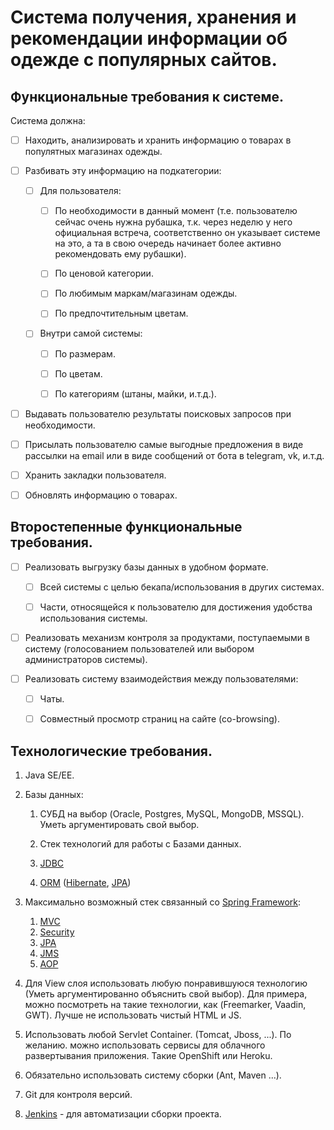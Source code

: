# Система получения, хранения и рекомендации информации об одежде с популярных сайтов.

## Функциональные требования к системе.

Система должна:
   - [ ] Находить, анализировать и хранить информацию о товарах в популятных магазинах одежды.

   - [ ] Разбивать эту информацию на подкатегории:
   
      - [ ] Для пользователя:
         - [ ] По необходимости в данный момент (т.е. пользователю сейчас очень нужна рубашка, т.к. через неделю у него официальная встреча, соответственно он указывает системе на это, а та в свою очередь начинает более активно рекомендовать ему рубашки).
         
         - [ ] По ценовой категории.
         
         - [ ] По любимым маркам/магазинам одежды.
         
         - [ ] По предпочтительным цветам.
         
      - [ ] Внутри самой системы:   
         - [ ] По размерам.
         
         - [ ] По цветам.

         - [ ] По категориям (штаны, майки, и.т.д.).
                  
   - [ ] Выдавать пользователю результаты поисковых запросов при необходимости.

   - [ ] Присылать пользователю самые выгодные предложения в виде рассылки на email или в виде сообщений от бота в telegram, vk, и.т.д.

   - [ ] Хранить закладки пользователя.
   
   - [ ] Обновлять информацию о товарах.
   
## Второстепенные функциональные требования.

- [ ] Реализовать выгрузку базы данных в удобном формате.
   - [ ] Всей системы с целью бекапа/использования в других системах.
   
   - [ ] Части, относящейся к пользователю для достижения удобства использования системы.
   
- [ ] Реализовать механизм контроля за продуктами, поступаемыми в систему (голосованием пользователей или выбором администраторов системы).

- [ ] Реализовать систему взаимодействия между пользователями:
   - [ ] Чаты.
   
   - [ ] Совместный просмотр страниц на сайте (co-browsing).

## Технологические требования.


1. Java SE/EE.

2. Базы данных:
   1. СУБД на выбор (Oracle, Postgres, MySQL, MongoDB, MSSQL). Уметь аргументировать свой выбор. 

   2. Стек технологий для работы с Базами данных.

   3. [JDBC](https://en.wikipedia.org/wiki/Java_Database_Connectivity)

   4. [ORM](https://ru.wikipedia.org/wiki/ORM) ([Hibernate](https://en.wikipedia.org/wiki/Hibernate_(framework)), [JPA](https://en.wikipedia.org/wiki/Java_Persistence_API))
  
3. Максимально возможный стек связанный со [Spring Framework](spring.io):
   1. [MVC](https://docs.spring.io/spring/docs/current/spring-framework-reference/web.html)
   2. [Security](https://docs.spring.io/spring-security/site/docs/5.0.3.RELEASE/reference/htmlsingle/)
   3. [JPA](https://docs.spring.io/spring-data/data-jpa/docs/current/reference/html/)
   4. [JMS](https://spring.io/guides/gs/messaging-jms/)
   5. [AOP](https://docs.spring.io/spring/docs/2.5.x/reference/aop.html)

4. Для View слоя использовать любую понравившуюся технологию (Уметь аргументированно объяснить свой выбор). Для примера, можно посмотреть на такие технологии, как (Freemarker, Vaadin, GWT). Лучше не использовать чистый HTML и JS.

5. Использовать любой Servlet Container. (Tomcat, Jboss, ...). По желанию. можно использовать сервисы для облачного развертывания приложения. Такие OpenShift или Heroku.

6. Обязательно использовать систему сборки (Ant, Maven ...).

7. Git для контроля версий.

8. [Jenkins](https://jenkins.io/)  - для автоматизации сборки проекта.